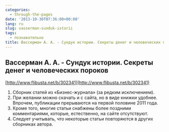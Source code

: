 ```yaml
---
categories:
  - through-the-pages
date: '2013-10-30T07:36:00+00:00'
lang: ru
slug: vasserman-sunduk-istorii
tags:
  - познавательно
title: Вассерман А. А. - Сундук истории. Секреты денег и человеческих пороков
---
```





## Вассерман А. А. - Сундук истории. Секреты денег и человеческих пороков

[http://www.flibusta.net/b/302341](http://www.flibusta.net/b/302341)  

1.  Сборник статей из «Бизнес-журнала» (за редким исключением).
2.  При желании можно скачать и с сайта, но в виде книжки удобнее. Впрочем, публикации прерываются на первой половине 2011 года.
3.  Кроме того, многие статьи снабжены более поздними комментариями, которые, естественно, на сайте отсутствуют.
4.  Следует учитывать, что некоторые статьи повторяются в других сборниках автора.
